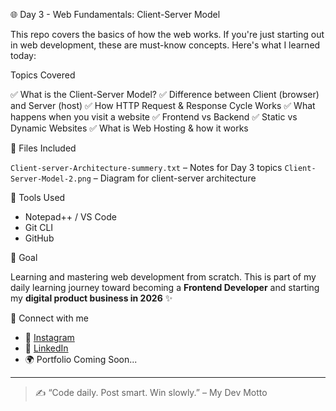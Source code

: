 🌐 Day 3 - Web Fundamentals: Client-Server Model

This repo covers the basics of how the web works.
 If you're just starting out in web development, these are must-know concepts.
 Here's what I learned today:

  Topics Covered

 ✅ What is the Client-Server Model?
 ✅ Difference between Client (browser) and Server (host)
 ✅ How HTTP Request & Response Cycle Works
 ✅ What happens when you visit a website
 ✅ Frontend vs Backend
 ✅ Static vs Dynamic Websites
 ✅ What is Web Hosting & how it works


 📁 Files Included

 `Client-server-Architecture-summery.txt` – Notes for Day 3 topics
 `Client-Server-Model-2.png` – Diagram for client-server architecture




 🚀 Tools Used

- Notepad++ / VS Code
- Git CLI
- GitHub



 📌 Goal

Learning and mastering web development from scratch. This is part of my daily learning journey toward becoming a **Frontend Developer** and starting my **digital product business in 2026** ✨



 🔗 Connect with me

- 📸 [Instagram]()
- 💼 [LinkedIn]([https://linkedin.com/in/yourusername](https://www.linkedin.com/in/anosha-web-expert/))
- 🌍 Portfolio Coming Soon...

---

> ✍️ “Code daily. Post smart. Win slowly.” – My Dev Motto
